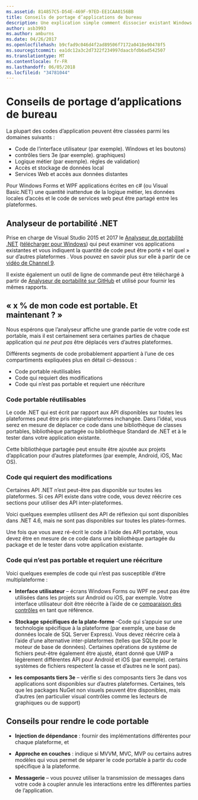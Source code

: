 ```yaml
---
ms.assetid: 814857C5-D54E-469F-97ED-EE1CAA0156BB
title: Conseils de portage d’applications de bureau
description: Une explication simple comment dissocier existant Windows Forms ou les applications WPF pour créer des applications multiplateformes pour s’exécuter sur Mac OS, iOS, Android, ainsi que UWP et Windows 10.
author: asb3993
ms.author: amburns
ms.date: 04/26/2017
ms.openlocfilehash: b9cfad9c046d4f2ad89506f7172a0418e90478f5
ms.sourcegitcommit: ea1dc12a3c2d7322f234997daacbfdb6ad542507
ms.translationtype: MT
ms.contentlocale: fr-FR
ms.lasthandoff: 06/05/2018
ms.locfileid: "34781044"
---
```

# <a name="desktop-app-porting-guidance"></a>Conseils de portage d’applications de bureau

La plupart des codes d’application peuvent être classées parmi les domaines suivants :

* Code de l’interface utilisateur (par exemple). Windows et les boutons)
* contrôles tiers 3e (par exemple). graphiques)
* Logique métier (par exemple). règles de validation)
* Accès et stockage de données local
* Services Web et accès aux données distantes

Pour Windows Forms et WPF applications écrites en c# (ou Visual Basic.NET) une quantité inattendue de la logique métier, les données locales d’accès et le code de services web peut être partagé entre les plateformes.

## <a name="net-portability-analyzer"></a>Analyseur de portabilité .NET

Prise en charge de Visual Studio 2015 et 2017 le [Analyseur de portabilité .NET](https://docs.microsoft.com/en-us/dotnet/articles/standard/portability-analyzer) ([télécharger pour Windows](https://marketplace.visualstudio.com/items?itemName=ConnieYau.NETPortabilityAnalyzer)) qui peut examiner vos applications existantes et vous indiquent la quantité de code peut être porté « tel quel » sur d’autres plateformes . Vous pouvez en savoir plus sur elle à partir de ce [vidéo de Channel 9](https://channel9.msdn.com/Blogs/Seth-Juarez/A-Brief-Look-at-the-NET-Portability-Analyzer).

Il existe également un outil de ligne de commande peut être téléchargé à partir de [Analyseur de portabilité sur GitHub](https://github.com/Microsoft/dotnet-apiport) et utilisé pour fournir les mêmes rapports.

## <a name="x-of-my-code-is-portable-what-next"></a>« x % de mon code est portable. Et maintenant ? »

Nous espérons que l’analyseur affiche une grande partie de votre code est portable, mais il est certainement sera certaines parties de chaque application qui _ne peut pas_ être déplacés vers d’autres plateformes.

Différents segments de code probablement appartient à l’une de ces compartiments expliquées plus en détail ci-dessous :

* Code portable réutilisables
* Code qui requiert des modifications
* Code qui n’est pas portable et requiert une réécriture

### <a name="re-useable-portable-code"></a>Code portable réutilisables

Le code .NET qui est écrit par rapport aux API disponibles sur toutes les plateformes peut être pris inter-plateformes inchangée. Dans l’idéal, vous serez en mesure de déplacer ce code dans une bibliothèque de classes portables, bibliothèque partagée ou bibliothèque Standard de .NET et à le tester dans votre application existante.

Cette bibliothèque partagée peut ensuite être ajoutée aux projets d’application pour d’autres plateformes (par exemple, Android, iOS, Mac OS).

### <a name="code-that-requires-changes"></a>Code qui requiert des modifications

Certaines API .NET n’est peut-être pas disponible sur toutes les plateformes. Si ces API existe dans votre code, vous devez réécrire ces sections pour utiliser des API inter-plateformes.

Voici quelques exemples utilisent des API de réflexion qui sont disponibles dans .NET 4.6, mais ne sont pas disponibles sur toutes les plates-formes.

Une fois que vous avez ré-écrit le code à l’aide des API portable, vous devez être en mesure de ce code dans une bibliothèque partagée du package et de le tester dans votre application existante.

### <a name="code-that-isnt-portable-and-requires-a-re-write"></a>Code qui n’est pas portable et requiert une réécriture

Voici quelques exemples de code qui n’est pas susceptible d’être multiplateforme :

- **Interface utilisateur** – écrans Windows Forms ou WPF ne peut pas être utilisées dans les projets sur Android ou iOS, par exemple. Votre interface utilisateur doit être réécrite à l’aide de ce [comparaison des contrôles](~/cross-platform/desktop/controls/index.md) en tant que référence.

- **Stockage spécifiques de la plate-forme** -Code qui s’appuie sur une technologie spécifique à la plateforme (par exemple, une base de données locale de SQL Server Express). Vous devez réécrire cela à l’aide d’une alternative inter-plateformes (telles que SQLite pour le moteur de base de données).
Certaines opérations de système de fichiers peut-être également être ajusté, étant donné que UWP a légèrement différentes API pour Android et iOS (par exemple). certains systèmes de fichiers respectent la casse et d’autres ne le sont pas).

- **les composants tiers 3e** – vérifie si des composants tiers 3e dans vos applications sont disponibles sur d’autres plateformes. Certaines, tels que les packages NuGet non visuels peuvent être disponibles, mais d’autres (en particulier visual contrôles comme les lecteurs de graphiques ou de support)

## <a name="tips-for-making-code-portable"></a>Conseils pour rendre le code portable

- **Injection de dépendance** : fournir des implémentations différentes pour chaque plateforme, et

- **Approche en couches** : indique si MVVM, MVC, MVP ou certains autres modèles qui vous permet de séparer le code portable à partir du code spécifique à la plateforme.

- **Messagerie** – vous pouvez utiliser la transmission de messages dans votre code à coupler annule les interactions entre les différentes parties de l’application.
